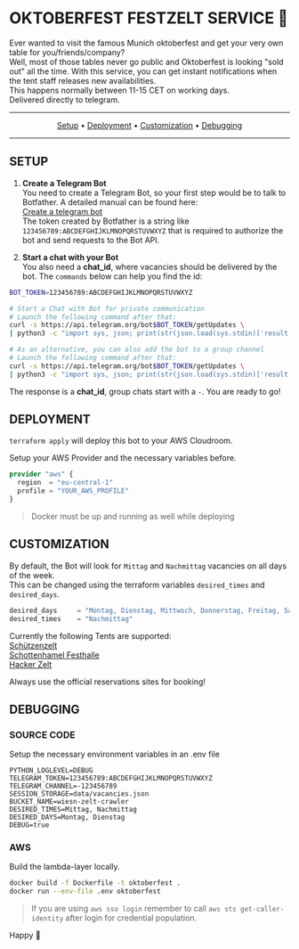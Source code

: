 # OKTOBERFEST FESTZELT SERVICE 🍻

Ever wanted to visit the famous Munich oktoberfest and get your very own table for you/friends/company?  
Well, most of those tables never go public and Oktoberfest is looking "sold out" all the time.
With this service, you can get instant notifications when the tent staff releases new availabilities.  
This happens normally between 11-15 CET on working days.  
Delivered directly to telegram.  

<hr />
<p align="center">
    <a href="#SETUP">Setup</a> • 
    <a href="#DEPLOYMENT">Deployment</a> • 
    <a href="#CUSTOMIZATION">Customization</a> • 
    <a href="#DEBUGGING">Debugging</a>
</p>
<hr />

## SETUP  

1. **Create a Telegram Bot**  
You need to create a Telegram Bot, so your first step would be to talk to Botfather.
A detailed manual can be found here:   
[Create a telegram bot](https://core.telegram.org/bots#6-botfather)  
The token created by Botfather is a string like `123456789:ABCDEFGHIJKLMNOPQRSTUVWXYZ` that is required to authorize the bot and send requests to the Bot API.

2. **Start a chat with your Bot**  
You also need a **chat_id**, where vacancies should be delivered by the bot. The `commands` below can help you find the id:
```sh
BOT_TOKEN=123456789:ABCDEFGHIJKLMNOPQRSTUVWXYZ

# Start a Chat with Bot for private communication
# Launch the following command after that:
curl -s https://api.telegram.org/bot$BOT_TOKEN/getUpdates \
| python3 -c "import sys, json; print(str(json.load(sys.stdin)['result'][0]['message']['from']['id']))"

# As an alternative, you can also add the bot to a group channel
# Launch the following command after that:
curl -s https://api.telegram.org/bot$BOT_TOKEN/getUpdates \
| python3 -c "import sys, json; print(str(json.load(sys.stdin)['result'][0]['message']['chat']['id']))"
```

The response is a **chat_id**, group chats start with a `-`. You are ready to go! 

## DEPLOYMENT

`terraform apply` will deploy this bot to your AWS Cloudroom.  

Setup your AWS Provider and the necessary variables before.  

```terraform
provider "aws" {
  region  = "eu-central-1"
  profile = "YOUR_AWS_PROFILE"
}
```

> Docker must be up and running as well while deploying

## CUSTOMIZATION
By default, the Bot will look for `Mittag` and `Nachmittag` vacancies on all days of the week.  
This can be changed using the terraform variables `desired_times` and `desired_days`.  

```terraform
desired_days     = "Montag, Dienstag, Mittwoch, Donnerstag, Freitag, Samstag, Sonntag"
desired_times    = "Nachmittag"
```

Currently the following Tents are supported:  
[Schützenzelt](https://www.schuetzenfestzelt.com/)  
[Schottenhamel Festhalle](https://festhalle-schottenhamel.de/)  
[Hacker Zelt](https://hacker-festzelt.de/)  

Always use the official reservations sites for booking!  

## DEBUGGING

### SOURCE CODE

Setup the necessary environment variables in an .env file

```.env
PYTHON_LOGLEVEL=DEBUG
TELEGRAM_TOKEN=123456789:ABCDEFGHIJKLMNOPQRSTUVWXYZ
TELEGRAM_CHANNEL=-123456789
SESSION_STORAGE=data/vacancies.json
BUCKET_NAME=wiesn-zelt-crawler
DESIRED_TIMES=Mittag, Nachmittag
DESIRED_DAYS=Montag, Dienstag
DEBUG=true
```

### AWS

Build the lambda-layer locally.

```sh
docker build -f Dockerfile -t oktoberfest . 
docker run --env-file .env oktoberfest
```

> If you are using `aws sso login` remember to call `aws sts get-caller-identity` after login for credential population.
  
Happy 🍺
